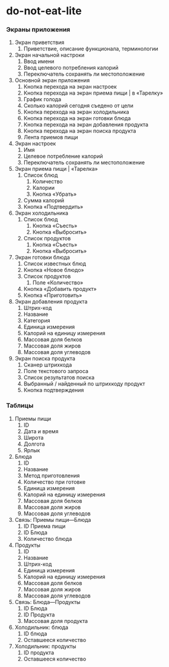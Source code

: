 # do-not-eat-lite

### Экраны приложения

1. Экран приветствия
    1. Приветствие, описание функционала, терминологии
2. Экран начальной настроки
    1. Ввод имени
    2. Ввод целевого потребления калорий
    3. Переключатель сохранять ли местоположение
3. Основной экран приложения
    1. Кнопка перехода на экран настроек
    2. Кнопка перехода на экран приема пищи | в «Тарелку»
    3. График голода
    4. Сколько калорий сегодня съедено от цели
    5. Кнопка перехода на экран холодильника
    6. Кнопка перехода на экран готовки блюда
    7. Кнопка перехода на экран добавления продукта
    8. Кнопка перехода на экран поиска продукта
    9. Лента приемов пищи
4. Экран настроек
    1. Имя
    2. Целевое потребление калорий
    3. Переключатель сохранять ли местоположение
5. Экран приема пищи | «Тарелка»
    1. Список блюд
        1. Количество
        2. Калории
        3. Кнопка «Убрать»
    2. Сумма калорий
    3. Кнопка «Подтвердить»
6. Экран холодильника
    1. Список блюд
        1. Кнопка «Съесть»
        2. Кнопка «Выбросить»
    2. Список продуктов
        1. Кнопка «Съесть»
        2. Кнопка «Выбросить»
7. Экран готовки блюда
    1. Список известных блюд
    2. Кнопка «Новое блюдо»
    2. Список продуктов
        1. Поле «Количество»
    3. Кнопка «Добавить продукт»
    4. Кнопка «Приготовить»
8. Экран добавления продукта
    1. Штрих-код
    2. Название
    3. Категория
    4. Единицa измерения
    5. Калорий на единицу измерения
    6. Массовая доля белков
    7. Массовая доля жиров
    8. Массовая доля углеводов
9. Экран поиска продукта
    1. Сканер штрихкода
    2. Поле текстового запроса
    3. Список результатов поиска
    4. Выбранный / найденный по штрихкоду продукт
    5. Кнопка подтверждения

### Таблицы

1. Приемы пищи
    1. ID
    2. Дата и время
    3. Широта
    4. Долгота
    5. Ярлык
2. Блюда
    1. ID
    2. Название
    3. Метод приготовления
    4. Количество при готовке
    4. Единицa измерения
    5. Калорий на единицу измерения
    6. Массовая доля белков
    7. Массовая доля жиров
    8. Массовая доля углеводов
3. Связь: Приемы пищи—Блюда
    1. ID Приема пищи
    2. ID Блюда
    3. Количество блюда
4. Продукты
    1. ID
    2. Название
    3. Штрих-код
    4. Единицa измерения
    5. Калорий на единицу измерения
    6. Массовая доля белков
    7. Массовая доля жиров
    8. Массовая доля углеводов
5. Связь: Блюда—Продукты
    1. ID Блюда
    2. ID Продукта
    3. Массовая доля продукта 
6. Холодильник: блюда
    1. ID блюда
    2. Оставшееся количество
7. Холодильник: продукты
    1. ID продукта
    2. Оставшееся количество